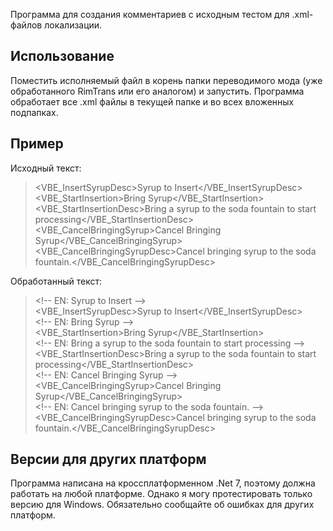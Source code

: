 Программа для создания комментариев с исходным тестом для .xml-файлов локализации.

## Использование
Поместить исполняемый файл в корень папки переводимого мода (уже обработанного RimTrans или его аналогом) и запустить. Программа обработает все .xml файлы в текущей папке и во всех вложенных подпапках.

## Пример
Исходный текст:
> \<VBE_InsertSyrupDesc>Syrup to Insert</VBE_InsertSyrupDesc>\
> \<VBE_StartInsertion>Bring Syrup</VBE_StartInsertion>\
> \<VBE_StartInsertionDesc>Bring a syrup to the soda fountain to start processing</VBE_StartInsertionDesc>\
> \<VBE_CancelBringingSyrup>Cancel Bringing Syrup</VBE_CancelBringingSyrup>\
> \<VBE_CancelBringingSyrupDesc>Cancel bringing syrup to the soda fountain.</VBE_CancelBringingSyrupDesc>

Обработанный текст:
> \<!-- EN: Syrup to Insert -->\
> \<VBE_InsertSyrupDesc>Syrup to Insert</VBE_InsertSyrupDesc>\
> \<!-- EN: Bring Syrup -->\
> \<VBE_StartInsertion>Bring Syrup</VBE_StartInsertion>\
> \<!-- EN: Bring a syrup to the soda fountain to start processing -->\
> \<VBE_StartInsertionDesc>Bring a syrup to the soda fountain to start processing</VBE_StartInsertionDesc>\
> \<!-- EN: Cancel Bringing Syrup -->\
> \<VBE_CancelBringingSyrup>Cancel Bringing Syrup</VBE_CancelBringingSyrup>\
> \<!-- EN: Cancel bringing syrup to the soda fountain. -->\
> \<VBE_CancelBringingSyrupDesc>Cancel bringing syrup to the soda fountain.</VBE_CancelBringingSyrupDesc>

## Версии для других платформ
Программа написана на кроссплатформенном .Net 7, поэтому должна работать на любой платформе. Однако я могу протестировать только версию для Windows. Обязательно сообщайте об ошибках для других платформ.
